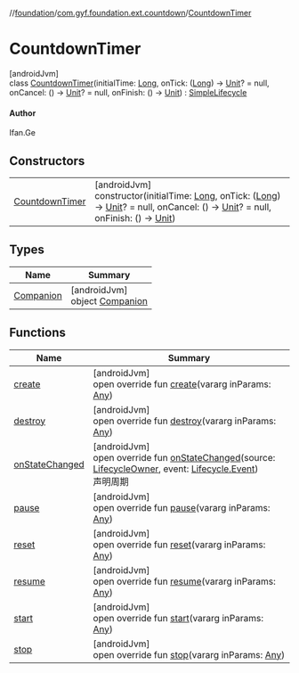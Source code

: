 //[foundation](../../../index.md)/[com.gyf.foundation.ext.countdown](../index.md)/[CountdownTimer](index.md)

# CountdownTimer

[androidJvm]\
class [CountdownTimer](index.md)(initialTime: [Long](https://kotlinlang.org/api/core/kotlin-stdlib/kotlin/-long/index.html), onTick: ([Long](https://kotlinlang.org/api/core/kotlin-stdlib/kotlin/-long/index.html)) -&gt; [Unit](https://kotlinlang.org/api/core/kotlin-stdlib/kotlin/-unit/index.html)? = null, onCancel: () -&gt; [Unit](https://kotlinlang.org/api/core/kotlin-stdlib/kotlin/-unit/index.html)? = null, onFinish: () -&gt; [Unit](https://kotlinlang.org/api/core/kotlin-stdlib/kotlin/-unit/index.html)) : [SimpleLifecycle](../../com.gyf.foundation.lifecycle/-simple-lifecycle/index.md)

#### Author

Ifan.Ge

## Constructors

| | |
|---|---|
| [CountdownTimer](-countdown-timer.md) | [androidJvm]<br>constructor(initialTime: [Long](https://kotlinlang.org/api/core/kotlin-stdlib/kotlin/-long/index.html), onTick: ([Long](https://kotlinlang.org/api/core/kotlin-stdlib/kotlin/-long/index.html)) -&gt; [Unit](https://kotlinlang.org/api/core/kotlin-stdlib/kotlin/-unit/index.html)? = null, onCancel: () -&gt; [Unit](https://kotlinlang.org/api/core/kotlin-stdlib/kotlin/-unit/index.html)? = null, onFinish: () -&gt; [Unit](https://kotlinlang.org/api/core/kotlin-stdlib/kotlin/-unit/index.html)) |

## Types

| Name | Summary |
|---|---|
| [Companion](-companion/index.md) | [androidJvm]<br>object [Companion](-companion/index.md) |

## Functions

| Name | Summary |
|---|---|
| [create](create.md) | [androidJvm]<br>open override fun [create](create.md)(vararg inParams: [Any](https://kotlinlang.org/api/core/kotlin-stdlib/kotlin/-any/index.html)) |
| [destroy](destroy.md) | [androidJvm]<br>open override fun [destroy](destroy.md)(vararg inParams: [Any](https://kotlinlang.org/api/core/kotlin-stdlib/kotlin/-any/index.html)) |
| [onStateChanged](on-state-changed.md) | [androidJvm]<br>open override fun [onStateChanged](on-state-changed.md)(source: [LifecycleOwner](https://developer.android.com/reference/kotlin/androidx/lifecycle/LifecycleOwner.html), event: [Lifecycle.Event](https://developer.android.com/reference/kotlin/androidx/lifecycle/Lifecycle.Event.html))<br>声明周期 |
| [pause](pause.md) | [androidJvm]<br>open override fun [pause](pause.md)(vararg inParams: [Any](https://kotlinlang.org/api/core/kotlin-stdlib/kotlin/-any/index.html)) |
| [reset](reset.md) | [androidJvm]<br>open override fun [reset](reset.md)(vararg inParams: [Any](https://kotlinlang.org/api/core/kotlin-stdlib/kotlin/-any/index.html)) |
| [resume](resume.md) | [androidJvm]<br>open override fun [resume](resume.md)(vararg inParams: [Any](https://kotlinlang.org/api/core/kotlin-stdlib/kotlin/-any/index.html)) |
| [start](start.md) | [androidJvm]<br>open override fun [start](start.md)(vararg inParams: [Any](https://kotlinlang.org/api/core/kotlin-stdlib/kotlin/-any/index.html)) |
| [stop](stop.md) | [androidJvm]<br>open override fun [stop](stop.md)(vararg inParams: [Any](https://kotlinlang.org/api/core/kotlin-stdlib/kotlin/-any/index.html)) |